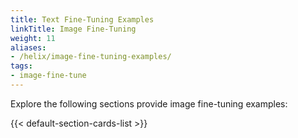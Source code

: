 ```yaml
---
title: Text Fine-Tuning Examples
linkTitle: Image Fine-Tuning
weight: 11
aliases:
- /helix/image-fine-tuning-examples/
tags:
- image-fine-tune
---
```


Explore the following sections provide image fine-tuning examples:

<!--more-->

{{< default-section-cards-list >}}
